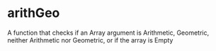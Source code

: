# arithGeo
A function that checks if an Array argument is Arithmetic, Geometric, neither Arithmetic nor Geometric, or if the array is Empty
